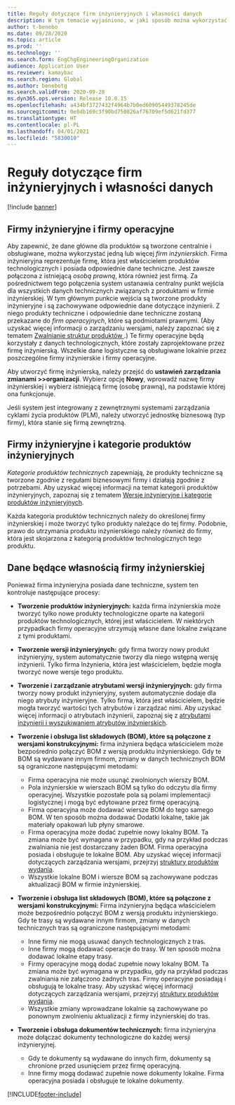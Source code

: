 ```yaml
---
title: Reguły dotyczące firm inżynieryjnych i własności danych
description: W tym temacie wyjaśniono, w jaki sposób można wykorzystać jedną lub więcej firm inżynierskich, aby zapewnić, że dane główne dla produktów są tworzone centralnie i obsługiwane. Firma inżynieryjna reprezentuje firmę, która jest właścicielem produktów technologicznych i posiada odpowiednie dane techniczne.
author: t-benebo
ms.date: 09/28/2020
ms.topic: article
ms.prod: ''
ms.technology: ''
ms.search.form: EngChgEngineeringOrganization
audience: Application User
ms.reviewer: kamaybac
ms.search.region: Global
ms.author: benebotg
ms.search.validFrom: 2020-09-28
ms.dyn365.ops.version: Release 10.0.15
ms.openlocfilehash: a434bf3727432f4964b7b0ed60905449378245de
ms.sourcegitcommit: 0e8db169c3f90bd750826af76709ef5d621fd377
ms.translationtype: HT
ms.contentlocale: pl-PL
ms.lasthandoff: 04/01/2021
ms.locfileid: "5830010"
---
```

# <a name="engineering-companies-and-data-ownership-rules"></a>Reguły dotyczące firm inżynieryjnych i własności danych

[!include [banner](../includes/banner.md)]

## <a name="engineering-companies-and-operational-companies"></a>Firmy inżynieryjne i firmy operacyjne

Aby zapewnić, że dane główne dla produktów są tworzone centralnie i obsługiwane, można wykorzystać jedną lub więcej *firm inżynierskich*. Firma inżynieryjna reprezentuje firmę, która jest właścicielem produktów technologicznych i posiada odpowiednie dane techniczne. Jest zawsze połączona z istniejącą *osobą prawną*, która również jest firmą. Za pośrednictwem tego połączenia system ustanawia centralny punkt wejścia dla wszystkich danych technicznych związanych z produktami w firmie inżynierskiej. W tym głównym punkcie wejścia są tworzone produkty inżynieryjne i są zachowywane odpowiednie dane dotyczące inżynierii. Z niego produkty techniczne i odpowiednie dane techniczne zostaną przekazane do *firm operacyjnych*, które są podmiotami prawnymi. (Aby uzyskać więcej informacji o zarządzaniu wersjami, należy zapoznać się z tematem [Zwalnianie struktur produktów ](release-product-structure.md).) Te firmy operacyjne będą korzystały z danych technologicznych, które zostały zaprojektowane przez firmę inżynierską. Wszelkie dane logistyczne są obsługiwane lokalnie przez poszczególne firmy inżynierskie i firmy operacyjne.

Aby utworzyć firmę inżynierską, należy przejść do **ustawień zarządzania zmianami \>\>organizacji**. Wybierz opcję **Nowy**, wprowadź nazwę firmy inżynierskiej i wybierz istniejącą firmę (osobę prawną), na podstawie której ona funkcjonuje.

Jeśli system jest integrowany z zewnętrznymi systemami zarządzania cyklami życia produktów (PLM), należy utworzyć jednostkę biznesową (typ firmy), która stanie się firmą zewnętrzną.

## <a name="engineering-product-categories-and-engineering-companies"></a>Firmy inżynieryjne i kategorie produktów inżynieryjnych

*Kategorie produktów technicznych* zapewniają, że produkty techniczne są tworzone zgodnie z regułami biznesowymi firmy i działają zgodnie z potrzebami. Aby uzyskać więcej informacji na temat kategorii produktów inżynieryjnych, zapoznaj się z tematem [Wersje inżynieryjne i kategorie produktów inżynieryjnych](engineering-versions-product-category.md).

Każda kategoria produktów technicznych należy do określonej firmy inżynierskiej i może tworzyć tylko produkty należące do tej firmy. Podobnie, prawo do utrzymania produktu inżynierskiego należy również do firmy, która jest skojarzona z kategorią produktów technologicznych tego produktu.

## <a name="data-that-is-owned-by-the-engineering-company"></a>Dane będące własnością firmy inżynierskiej

Ponieważ firma inżynieryjna posiada dane techniczne, system ten kontroluje następujące procesy:

- **Tworzenie produktów inżynieryjnych:** każda firma inżynierskia może tworzyć tylko nowe produkty technologiczne oparte na kategorii produktów technologicznych, której jest właścicielem. W niektórych przypadkach firmy operacyjne utrzymują własne dane lokalne związane z tymi produktami.
- **Tworzenie wersji inżynieryjnych:** gdy firma tworzy nowy produkt inżynieryjny, system automatycznie tworzy dla niego wstępną wersję inżynierii. Tylko firma Inżynieria, która jest właścicielem, będzie mogła tworzyć nowe wersje tego produktu.
- **Tworzenie i zarządzanie atrybutami wersji inżynieryjnych:** gdy firma tworzy nowy produkt inżynieryjny, system automatycznie dodaje dla niego atrybuty inżynieryjne. Tylko firma, która jest właścicielem, będzie mogła tworzyć wartości tych atrybutów i zarządzać nimi. Aby uzyskać więcej informacji o atrybutach inżynierii, zapoznaj się z [atrybutami inżynierii i wyszukiwaniem atrybutów inżynierskich](engineering-attributes-and-search.md).
- **Tworzenie i obsługa list składowych (BOM), które są połączone z wersjami konstrukcyjnymi:** firma inżyniera będąca właścicielem może bezpośrednio połączyć BOM z wersją produktu inżynierskiego. Gdy te BOM są wydawane innym firmom, zmiany w danych technicznych BOM są ograniczone następującymi metodami:

    - Firma operacyjna nie może usunąć zwolnionych wierszy BOM.
    - Pola inżynierskie w wierszach BOM są tylko do odczytu dla firmy operacyjnej. Wszystkie pozostałe pola są polami implementacji logistycznej i mogą być edytowane przez firmę operacyjną.
    - Firma operacyjna może dodawać wiersze BOM do tego samego BOM. W ten sposób można dodawać Dodatki lokalne, takie jak materiały opakowań lub płyny smarowe.
    - Firma operacyjna może dodać zupełnie nowy lokalny BOM. Ta zmiana może być wymagana w przypadku, gdy na przykład podczas zwalniania nie jest dostarczany żaden BOM. Firma operacyjna posiada i obsługuje te lokalne BOM. Aby uzyskać więcej informacji dotyczących zarządzania wersjami, przejrzyj [struktury produktów wydania](release-product-structure.md).
    - Wszystkie lokalne BOM i wiersze BOM są zachowywane podczas aktualizacji BOM w firmie inżynierskiej.

- **Tworzenie i obsługa list składowych (BOM), które są połączone z wersjami konstrukcyjnymi:** Firma inżynieryjna będąca właścicielem może bezpośrednio połączyć BOM z wersją produktu inżynierskiego. Gdy te trasy są wydawane innym firmom, zmiany w danych technicznych tras są ograniczone następującymi metodami:

    - Inne firmy nie mogą usuwać danych technologicznych z tras.
    - Inne firmy mogą dodawać operacje do trasy. W ten sposób można dodawać lokalne etapy trasy.
    - Firmy operacyjne mogą dodać zupełnie nowy lokalny BOM. Ta zmiana może być wymagana w przypadku, gdy na przykład podczas zwalniania nie załączono żadnych tras. Firmy operacyjne posiadają i obsługują te lokalne trasy. Aby uzyskać więcej informacji dotyczących zarządzania wersjami, przejrzyj [struktury produktów wydania](release-product-structure.md).
    - Wszystkie zmiany wprowadzane lokalnie są zachowywane po ponownym zwolnieniu aktualizacji z firmy inżynierskiej do tras.

- **Tworzenie i obsługa dokumentów technicznych:** firma inżynieryjna może dołączać dokumenty technologiczne do każdej wersji inżynieryjnej.

    - Gdy te dokumenty są wydawane do innych firm, dokumenty są chronione przed usunięciem przez firmę operacyjną.
    - Inne firmy mogą dodawać zupełnie nowe dokumenty lokalne. Firma operacyjna posiada i obsługuje te lokalne dokumenty.


[!INCLUDE[footer-include](../../includes/footer-banner.md)]